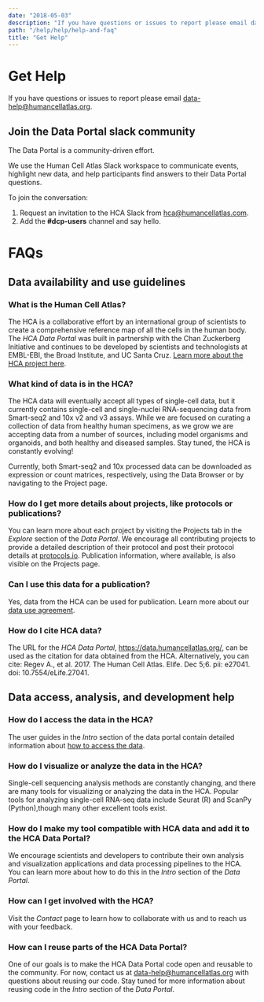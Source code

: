 ```yaml
---
date: "2018-05-03"
description: "If you have questions or issues to report please email data-help@humancellatlas.org."
path: "/help/help/help-and-faq"
title: "Get Help"
---
```


# Get Help

If you have questions or issues to report please
email [data-help@humancellatlas.org](mailto:data-help@humancellatlas.org).

## Join the Data Portal slack community

The Data Portal is a community-driven effort.

We use the Human Cell Atlas Slack workspace to communicate events, highlight new data, and help participants find
answers to their Data Portal questions.

To join the conversation:

1. Request an invitation to the HCA Slack from <hca@humancellatlas.com>.
2. Add the  **#dcp-users** channel and say hello.

# FAQs

## Data availability and use guidelines

### What is the Human Cell Atlas?

The HCA is a collaborative effort by an international group of scientists to create a comprehensive reference map of all
the cells in the human body. The *HCA Data Portal* was built in partnership with the Chan
Zuckerberg Initiative and continues to be developed by scientists and technologists at EMBL-EBI, the Broad Institute,
and UC Santa Cruz. [Learn more about the HCA project here](https://www.humancellatlas.org/).

### What kind of data is in the HCA?

The HCA data will eventually accept all types of single-cell data, but it currently contains single-cell and
single-nuclei RNA-sequencing data from Smart-seq2 and 10x v2 and v3 assays. While we are focused on curating a
collection of data from healthy human specimens, as we grow we are accepting data from a number of sources, including
model organisms and organoids, and both healthy and diseased samples. Stay tuned, the HCA is constantly evolving!

Currently, both Smart-seq2 and 10x processed data can be downloaded as expression or count matrices, respectively, using
the Data Browser or by navigating to the Project page.

### How do I get more details about projects, like protocols or publications?

You can learn more about each project by visiting the Projects tab in the *Explore* section of the *Data Portal*. We
encourage all contributing projects to provide a detailed description of their protocol and post their protocol details
at [protocols.io](https://www.protocols.io/). Publication information, where available, is also visible on the Projects
page.

### Can I use this data for a publication?

Yes, data from the HCA can be used for publication. Learn more about
our [data use agreement](/about/data-use-agreement).

### How do I cite HCA data?

The URL for the *HCA Data Portal*, https://data.humancellatlas.org/, can be used as the citation for data obtained
from the HCA. Alternatively, you can cite: Regev A., et al. 2017. The Human Cell Atlas. Elife. Dec 5;6. pii: e27041.
doi: 10.7554/eLife.27041.

## Data access, analysis, and development help

### How do I access the data in the HCA?

The user guides in the *Intro* section of the data portal contain detailed information
about [how to access the data](/guides).

### How do I visualize or analyze the data in the HCA?

Single-cell sequencing analysis methods are constantly changing, and there are many tools for visualizing or analyzing
the data in the HCA. Popular tools for analyzing single-cell RNA-seq data include Seurat (R) and ScanPy (Python),though
many other excellent tools exist.

### How do I make my tool compatible with HCA data and add it to the HCA Data Portal?

We encourage scientists and developers to contribute their own analysis and visualization applications and data
processing pipelines to the HCA. You can learn more about how to do this in the *Intro* section of the *Data Portal*.

### How can I get involved with the HCA?

Visit the *Contact* page to learn how to collaborate with us and to reach us with your feedback.

### How can I reuse parts of the HCA Data Portal?

One of our goals is to make the HCA Data Portal code open and reusable to the community. For now, contact
us at data-help@humancellatlas.org with questions about reusing our code. Stay tuned for more information about reusing
code in the *Intro* section of the *Data Portal*.
